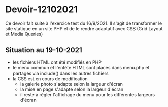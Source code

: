 # Devoir-12102021
Ce devoir fait suite à l'exercice test du 16/9/2021.
Il s'agit de transformer le site statique en un site PHP et de le rendre adaptatif avec CSS (Grid Layout et Media Queries)

## Situation au 19-10-2021
- les fichiers HTML ont été modifiés en PHP
- le menu commun et l'entête HTML sont placés dans menu.php et partagés via include() dans les autres fichiers
- la CSS est en cours de modification
    - la galerie photo s'adapte selon la largeur d'écran
    - la mise en page s'adapte selon la largeur d'écran
    - il reste à régler l'affichage du menu pour les différentes largeurs d'écran

